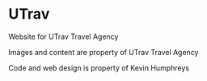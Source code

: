 # UTrav
Website for UTrav Travel Agency

Images and content are property of UTrav Travel Agency

Code and web design is property of Kevin Humphreys